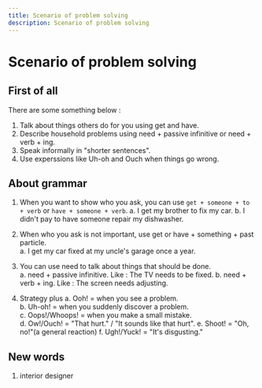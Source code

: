 ```yaml
---
title: Scenario of problem solving
description: Scenario of problem solving
---
```


# Scenario of problem solving

## First of all

There are some something below :

1. Talk about things others do for you using get and have.  
2. Describe household problems using need + passive infinitive or need + verb + ing.  
3. Speak informally in "shorter sentences".  
4. Use experssions like Uh-oh and Ouch when things go wrong.

## About grammar

1. When you want to show who you ask, you can use `get + someone + to + verb` or `have + someone + verb`.
    a. I get my brother to fix my car.
    b. I didn't pay to have someone repair my dishwasher.

2. When who you ask is not important, use get or have + something + past particle.  
    a. I get my car fixed at my uncle's garage once a year.

3. You can use need to talk about things that should be done.  
    a. need + passive infinitive. Like : The TV needs to be fixed.
    b. need + verb + ing. Like : The screen needs adjusting.

4. Strategy plus
    a. Ooh! = when you see a problem.  
    b. Uh-oh! = when you suddenly discover a problem.  
    c. Oops!/Whoops! = when you make a small mistake.  
    d. Ow!/Ouch! = "That hurt." / "It sounds like that hurt".
    e. Shoot! = "Oh, no!"(a general reaction)
    f. Ugh!/Yuck! = "It's disgusting."

## New words

1. interior designer

